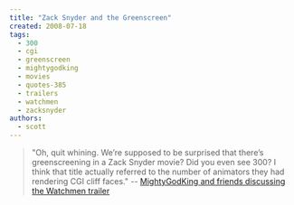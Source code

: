 ```yaml
---
title: "Zack Snyder and the Greenscreen"
created: 2008-07-18
tags: 
  - 300
  - cgi
  - greenscreen
  - mightygodking
  - movies
  - quotes-385
  - trailers
  - watchmen
  - zacksnyder
authors: 
  - scott
---
```


> "Oh, quit whining. We’re supposed to be surprised that there’s greenscreening in a Zack Snyder movie? Did you even see 300? I think that title actually referred to the number of animators they had rendering CGI cliff faces." \-- [MightyGodKing and friends discussing the Watchmen trailer](http://mightygodking.com/index.php/2008/07/18/who-watches-the-watchmen-online-in-a-compressed-video-format/)
